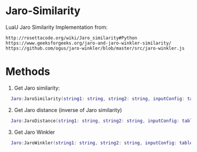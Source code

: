 # Jaro-Similarity
LuaU Jaro Similarity Implementation from:

    http://rosettacode.org/wiki/Jaro_similarity#Python 
    https://www.geeksforgeeks.org/jaro-and-jaro-winkler-similarity/ 
    https://github.com/ogus/jaro-winkler/blob/master/src/jaro-winkler.js

# Methods

1. Get Jaro similarity:
```lua
  Jaro:JaroSimilarity(string1: string, string2: string, inputConfig: table)
```
2. Get Jaro distance (inverse of Jaro similarity)
```lua
  Jaro:JaroDistance(string1: string, string2: string, inputConfig: table)
```
3. Get Jaro Winkler
```lua
  Jaro:JaroWinkler(string1: string, string2: string, inputConfig: table)
```
